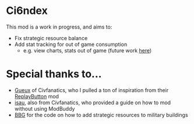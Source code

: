 # Ci6ndex

This mod is a work in progress, and aims to:

- Fix strategic resource balance
- Add stat tracking for out of game consumption
  - e.g. view charts, stats out of game (future work [here](https://github.com/hazzardr/ci6ndex))

# Special thanks to...

* [Gueux](https://forums.civfanatics.com/members/gueux.309829/) of Civfanatics, who I pulled a ton of inspiration from their [ReplayButton](https://forums.civfanatics.com/threads/replay-button.638174/page-4#post-16025162) mod
* [isau](https://forums.civfanatics.com/threads/tutorial-modding-with-sqllite-studio-pc.608352/), also from Civfanatics, who provided a guide on how to mod without using ModBuddy
* [BBG](https://github.com/CivLeague/BBG/blob/master/sql/xp2__gathering_storm.sql) for the code on how to add strategic resources to military buildings